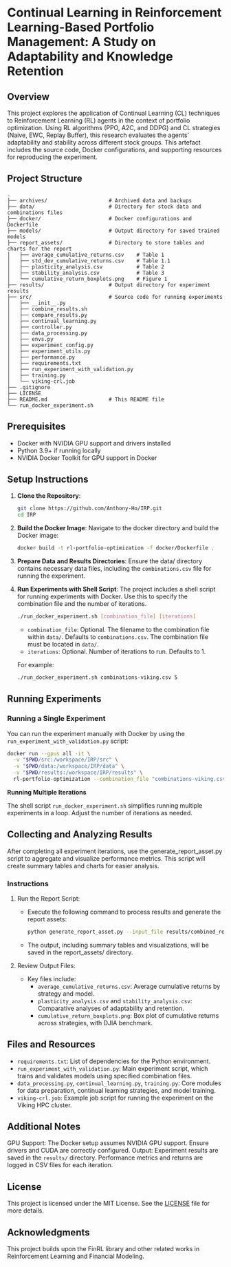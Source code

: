 # Continual Learning in Reinforcement Learning-Based Portfolio Management: A Study on Adaptability and Knowledge Retention

## Overview

This project explores the application of Continual Learning (CL) techniques to Reinforcement Learning (RL) agents in the context of portfolio optimization. Using RL algorithms (PPO, A2C, and DDPG) and CL strategies (Naive, EWC, Replay Buffer), this research evaluates the agents' adaptability and stability across different stock groups. This artefact includes the source code, Docker configurations, and supporting resources for reproducing the experiment.


## Project Structure
```plaintext
.
├── archives/                    # Archived data and backups
├── data/                        # Directory for stock data and combinations files
├── docker/                      # Docker configurations and Dockerfile
├── models/                      # Output directory for saved trained models
├── report_assets/               # Directory to store tables and charts for the report
│   ├── average_cumulative_returns.csv    # Table 1
│   ├── std_dev_cumulative_returns.csv    # Table 1.1
│   ├── plasticity_analysis.csv           # Table 2
│   ├── stability_analysis.csv            # Table 3
│   └── cumulative_return_boxplots.png    # Figure 1
├── results/                     # Output directory for experiment results
├── src/                         # Source code for running experiments
│   ├── __init__.py
│   ├── combine_results.sh
│   ├── compare_results.py
│   ├── continual_learning.py
│   ├── controller.py
│   ├── data_processing.py
│   ├── envs.py
│   ├── experiment_config.py
│   ├── experiment_utils.py
│   ├── performance.py
│   ├── requirements.txt
│   ├── run_experiment_with_validation.py
│   ├── training.py
│   └── viking-crl.job
├── .gitignore
├── LICENSE
├── README.md                    # This README file
└── run_docker_experiment.sh
```

## Prerequisites

- Docker with NVIDIA GPU support and drivers installed
- Python 3.9+ if running locally
- NVIDIA Docker Toolkit for GPU support in Docker

## Setup Instructions

1. **Clone the Repository**:
   ```bash
   git clone https://github.com/Anthony-Ho/IRP.git
   cd IRP
   ```

2. **Build the Docker Image**: Navigate to the docker directory and build the Docker image:
    ```bash
    docker build -t rl-portfolio-optimization -f docker/Dockerfile .
    ```
3. **Prepare Data and Results Directories**: Ensure the data/ directory contains necessary data files, including the `combinations.csv` file for running the experiment.

4. **Run Experiments with Shell Script**: The project includes a shell script for running experiments with Docker. Use this to specify the combination file and the number of iterations.

    ```bash
    ./run_docker_experiment.sh [combination_file] [iterations]
    ```
    - `combination_file`: Optional. The filename to the combination file within `data/`. Defaults to `combinations.csv`.  The combination file must be located in `data/`.
    - `iterations`: Optional. Number of iterations to run. Defaults to 1.
    
    For example:
    ```bash
    ./run_docker_experiment.sh combinations-viking.csv 5
    ```
## Running Experiments
### Running a Single Experiment
You can run the experiment manually with Docker by using the `run_experiment_with_validation.py` script:

```bash
docker run --gpus all -it \
  -v "$PWD/src:/workspace/IRP/src" \
  -v "$PWD/data:/workspace/IRP/data" \
  -v "$PWD/results:/workspace/IRP/results" \
  rl-portfolio-optimization --combination_file "combinations-viking.csv"
```

**Running Multiple Iterations**

The shell script `run_docker_experiment.sh` simplifies running multiple experiments in a loop. Adjust the number of iterations as needed.

## Collecting and Analyzing Results

After completing all experiment iterations, use the generate_report_asset.py script to aggregate and visualize performance metrics. This script will create summary tables and charts for easier analysis.

### Instructions

1. Run the Report Script:
    - Execute the following command to process results and generate the report assets:
        ```bash
        python generate_report_asset.py --input_file results/combined_results.csv --output_dir report_assets
        ```
    - The output, including summary tables and visualizations, will be saved in the report_assets/ directory.

2. Review Output Files:
    - Key files include:
      - `average_cumulative_returns.csv`: Average cumulative returns by strategy and model.
      - `plasticity_analysis.csv` and `stability_analysis.csv`: Comparative analyses of adaptability and retention.
      - `cumulative_return_boxplots.png`: Box plot of cumulative returns across strategies, with DJIA benchmark.

## Files and Resources
- `requirements.txt`: List of dependencies for the Python environment.
- `run_experiment_with_validation.py`: Main experiment script, which trains and validates models using specified combination files.
- `data_processing.py`, `continual_learning.py`, `training.py`: Core modules for data preparation, continual learning strategies, and model training.
- `viking-crl.job`: Example job script for running the experiment on the Viking HPC cluster.

## Additional Notes
GPU Support: The Docker setup assumes NVIDIA GPU support. Ensure drivers and CUDA are correctly configured.
Output: Experiment results are saved in the `results/` directory. Performance metrics and returns are logged in CSV files for each iteration.

## License
This project is licensed under the MIT License. See the [LICENSE](LICENSE) file for more details.

## Acknowledgments
This project builds upon the FinRL library and other related works in Reinforcement Learning and Financial Modeling.






